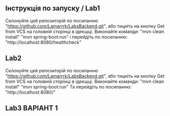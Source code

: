 ## Інструкція по запуску / Lab1

Склонуйте цей репозиторій по посиланню "https://github.com/Lamarrrk/LabsBackend.git", або тицніть на кнопку Get from VCS на головній сторінці в ідеєшці.
Виконайте команди:
"mvn clean install"
"mvn spring-boot:run"
і перейдіть по посиланню: "http://localhost:8080/healthcheck"

## Lab2

Склонуйте цей репозиторій по посиланню "https://github.com/Lamarrrk/LabsBackend.git", або тицніть на кнопку Get from VCS на головній сторінці в ідеєшці.
Виконайте команди:
"mvn clean install"
"mvn spring-boot:run"
Та перейдіть по посиланню: "http://localhost:8080/"

## Lab3 ВАРІАНТ 1
